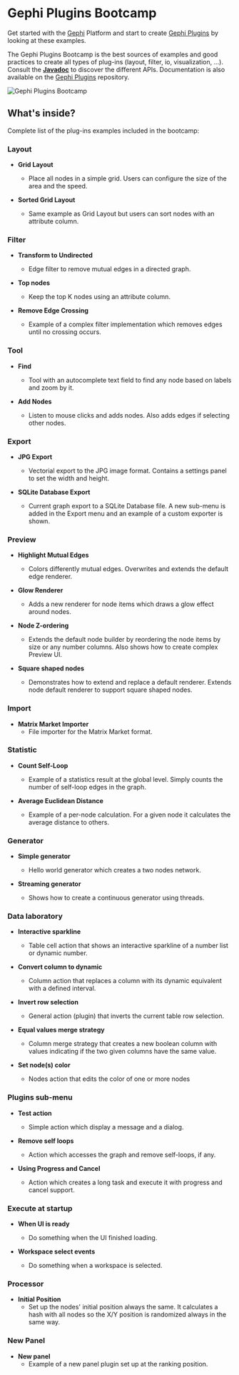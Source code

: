 # Gephi Plugins Bootcamp

Get started with the [Gephi](http://gephi.org) Platform and start to create [Gephi Plugins](https://gephi.org/plugins/#/) by looking at these examples.

The Gephi Plugins Bootcamp is the best sources of examples and good practices to create all types of plug-ins (layout, filter, io, visualization, ...). Consult the [**Javadoc**](https://gephi.org/javadoc/0.9.3/) to discover the different APIs. Documentation is also available on the [Gephi Plugins](https://github.com/gephi/gephi-plugins) repository.

![Gephi Plugins Bootcamp](http://gephi.org/images/plugins_ribbon.png)

## What's inside?

Complete list of the plug-ins examples included in the bootcamp:

### Layout

* **Grid Layout**
	* Place all nodes in a simple grid. Users can configure the size of the area and the speed.

* **Sorted Grid Layout** 
	* Same example as Grid Layout but users can sort nodes with an attribute column.

### Filter

* **Transform to Undirected** 
	* Edge filter to remove mutual edges in a directed graph.

* **Top nodes** 
	* Keep the top K nodes using an attribute column.

* **Remove Edge Crossing** 
	* Example of a complex filter implementation which removes edges until no crossing occurs.

### Tool

* **Find** 
	* Tool with an autocomplete text field to find any node based on labels and zoom by it.

* **Add Nodes** 
	* Listen to mouse clicks and adds nodes. Also adds edges if selecting other nodes.

### Export

* **JPG Export** 
	* Vectorial export to the JPG image format. Contains a settings panel to set the width and height.

* **SQLite Database Export** 
	* Current graph export to a SQLite Database file. A new sub-menu is added in the Export menu and an example of a custom exporter is shown.

### Preview

* **Highlight Mutual Edges** 
	* Colors differently mutual edges. Overwrites and extends the default edge renderer.

* **Glow Renderer** 
	* Adds a new renderer for node items which draws a glow effect around nodes.

* **Node Z-ordering** 
	* Extends the default node builder by reordering the node items by size or any number columns. Also shows how to create complex Preview UI.
	
* **Square shaped nodes** 
	* Demonstrates how to extend and replace a default renderer. Extends node default renderer to support square shaped nodes.

### Import

* **Matrix Market Importer** 
	* File importer for the Matrix Market format.

### Statistic

* **Count Self-Loop** 
	* Example of a statistics result at the global level. Simply counts the number of self-loop edges in the graph.

* **Average Euclidean Distance** 
	* Example of a per-node calculation. For a given node it calculates the average distance to others.

### Generator

* **Simple generator**
	* Hello world generator which creates a two nodes network.

* **Streaming generator**
	* Shows how to create a continuous generator using threads.
	
### Data laboratory

* **Interactive sparkline**
	* Table cell action that shows an interactive sparkline of a number list or dynamic number.
	
* **Convert column to dynamic**
	* Column action that replaces a column with its dynamic equivalent with a defined interval.
	
* **Invert row selection**
	* General action (plugin) that inverts the current table row selection.
	
* **Equal values merge strategy**
	* Column merge strategy that creates a new boolean column with values indicating if the two given columns have the same value.
	
* **Set node(s) color**
	* Nodes action that edits the color of one or more nodes

### Plugins sub-menu

* **Test action** 
	* Simple action which display a message and a dialog.

* **Remove self loops** 
	* Action which accesses the graph and remove self-loops, if any.

* **Using Progress and Cancel** 
	* Action which creates a long task and execute it with progress and cancel support.

### Execute at startup

* **When UI is ready** 
	* Do something when the UI finished loading.

* **Workspace select events** 
	* Do something when a workspace is selected.

### Processor

* **Initial Position** 
	* Set up the nodes' initial position always the same. It calculates a hash with all nodes so the X/Y position is randomized always in the same way.

### New Panel

* **New panel** 
	* Example of a new panel plugin set up at the ranking position.
